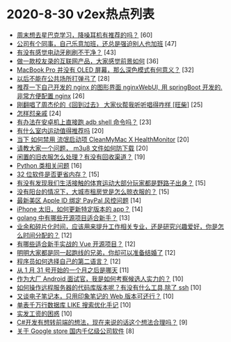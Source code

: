 # 2020-8-30 v2ex热点列表

+ [周末想去星巴克学习，降噪耳机有推荐的吗？](https://www.v2ex.com/t/702562#reply60) [60]
+ [公司有个同事，自己乐意加班，还总是强迫别人也加班](https://www.v2ex.com/t/702540#reply47) [47]
+ [有没有感觉电动牙刷刷不干净？](https://www.v2ex.com/t/702542#reply43) [43]
+ [做一款校友录的互联网产品，大家感觉前景如何](https://www.v2ex.com/t/702537#reply36) [36]
+ [MacBook Pro 并没有 OLED 屏幕，那么深色模式有何意义？](https://www.v2ex.com/t/702599#reply32) [32]
+ [以后不能在公共场所打弹弓了](https://www.v2ex.com/t/702634#reply28) [28]
+ [推荐一下自己开发的 nginx 的图形界面 nginxWebUI, 用 springBoot 开发的. 非常方便配置 nginx](https://www.v2ex.com/t/702532#reply26) [26]
+ [刚翻唱了周杰伦的《回到过去》 大家伙帮我听听唱得咋样 [旺柴]](https://www.v2ex.com/t/702607#reply25) [25]
+ [怎样怼亲戚](https://www.v2ex.com/t/702577#reply24) [24]
+ [有办法在安卓机上直接跑 adb shell 命令吗？](https://www.v2ex.com/t/702566#reply23) [23]
+ [有什么室内运动值得推荐吗](https://www.v2ex.com/t/702545#reply20) [20]
+ [当下 如何禁用 流氓启动项 CleanMyMac X HealthMonitor](https://www.v2ex.com/t/702586#reply20) [20]
+ [请教大家一个问题， m3u8 文件如何防下载](https://www.v2ex.com/t/702631#reply20) [20]
+ [闲置的旧衣服怎么处理？有没有回收渠道？](https://www.v2ex.com/t/702575#reply19) [19]
+ [Python 类相关问题](https://www.v2ex.com/t/702580#reply16) [16]
+ [32 位软件是否更省内存？](https://www.v2ex.com/t/702527#reply15) [15]
+ [有没有发现我们生活接触的体育运动大部分玩家都是野路子出身？](https://www.v2ex.com/t/702610#reply15) [15]
+ [没有阳台的情况下，大城市租房党是怎么晾衣服的？](https://www.v2ex.com/t/702639#reply15) [15]
+ [最新美区 Apple ID 绑定 PayPal 风控问题](https://www.v2ex.com/t/702573#reply14) [14]
+ [iPhone 太旧，如何更新特定版本的 app？](https://www.v2ex.com/t/702628#reply14) [14]
+ [golang 中有哪些开源项目适合新手？](https://www.v2ex.com/t/702549#reply13) [13]
+ [业余和碎片化时间，应该用来提升工作相关专业，还是研究兴趣爱好，你是怎么时间分配的？](https://www.v2ex.com/t/702544#reply12) [12]
+ [有哪些适合新手实战的 Vue 开源项目？](https://www.v2ex.com/t/702555#reply12) [12]
+ [明明大家都是同一起跑线的兄弟，你却可以准备结婚了](https://www.v2ex.com/t/702611#reply12) [12]
+ [程序员如何选择自己的第二语言？](https://www.v2ex.com/t/702654#reply12) [12]
+ [从 1 月 31 号开始的一个月之后是哪天](https://www.v2ex.com/t/702630#reply11) [11]
+ [作为大厂 Android 面试官，我是如何考察候选人实力的？](https://www.v2ex.com/t/702531#reply10) [10]
+ [如何操作远程服务器的代码库版本呢？有没有什么工具,除了 ssh](https://www.v2ex.com/t/702534#reply10) [10]
+ [又谈电子笔记本，只用印象笔记的 Web 版本可还行？](https://www.v2ex.com/t/702547#reply10) [10]
+ [单表千万行数据库 LIKE 搜索优化手记](https://www.v2ex.com/t/702579#reply10) [10]
+ [实发工资的困惑](https://www.v2ex.com/t/702594#reply10) [10]
+ [C#开发有想转前端的想法，现在来说的话这个想法合理吗？](https://www.v2ex.com/t/702564#reply9) [9]
+ [关于 Google store 国内千亿级公司软件](https://www.v2ex.com/t/702528#reply8) [8]
